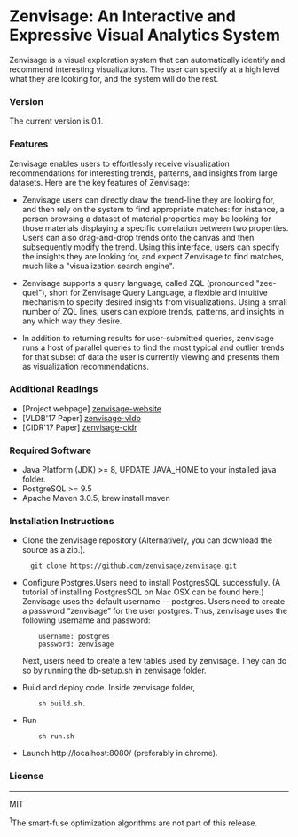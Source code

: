 # Zenvisage: An Interactive and Expressive Visual Analytics System 
Zenvisage is a visual exploration system that can automatically identify and recommend interesting visualizations. The user can specify at a high level what they are looking for, and the system will do the rest.

### Version
The current version is 0.1.

### Features
Zenvisage enables users to effortlessly receive visualization recommendations for interesting trends, patterns, and insights from large datasets. Here are the key features of Zenvisage:

* Zenvisage users can directly draw the trend-line they are looking for, and then rely on the system to find appropriate matches: for instance, a person browsing a dataset of material properties may be looking for those materials displaying a specific correlation between two properties. Users can also drag-and-drop trends onto the canvas and then subsequently modify the trend. Using this interface, users can specify the insights they are looking for, and expect Zenvisage to find matches, much like a "visualization search engine".

* Zenvisage supports a query language, called ZQL (pronounced "zee-quel"), short for Zenvisage Query Language, a flexible and intuitive mechanism to specify desired insights from visualizations. Using a small number of ZQL lines, users can explore trends, patterns, and insights in any which way they desire.

* In addition to returning results for user-submitted queries, zenvisage runs a host of parallel queries to find the most typical and outlier trends for that subset of data the user is currently viewing and presents them as visualization recommendations.

### Additional Readings
* [Project webpage] [zenvisage-website]
* [VLDB'17 Paper] [zenvisage-vldb]
* [CIDR'17 Paper] [zenvisage-cidr]


### Required Software
* Java Platform (JDK) >= 8, UPDATE JAVA_HOME to your installed java folder.
* PostgreSQL >= 9.5
* Apache Maven 3.0.5, brew install maven

### Installation Instructions
* Clone the zenvisage repository (Alternatively, you can download the source as a zip.). 

     
        git clone https://github.com/zenvisage/zenvisage.git
     


* Configure Postgres.Users need to install PostgresSQL successfully. (A tutorial of installing PostgresSQL on Mac OSX can be found here.) Zenvisage uses the default username -- postgres. Users need to create a password “zenvisage” for the user postgres. Thus, zenvisage uses the following username and password:     
        
          username: postgres
          password: zenvisage 
            
  Next, users need to create a few tables used by zenvisage. They can do so by running the db-setup.sh in zenvisage folder.

* Build and deploy code. Inside zenvisage folder,
    
        
          sh build.sh.   
        
* Run 
            
          sh run.sh
        
  
* Launch http://localhost:8080/ (preferably in chrome). 

### License
----
MIT

[//]: # (These are reference links used in the body of this note and get stripped out when the markdown processor does its job. There is no need to format nicely because it shouldn't be seen. Thanks SO - http://stackoverflow.com/questions/4823468/store-comments-in-markdown-syntax)

   [prof]: http://web.engr.illinois.edu/~adityagp/#
   [zenvisage-website]: http://zenvisage.github.io/
   [zenvisage-vldb]: http://data-people.cs.illinois.edu/papers/zenvisage-vldb.pdf
   [zenvisage-cidr]: http://data-people.cs.illinois.edu/papers/zenvisage-cidr.pdf
   [postgressite]: https://www.postgresql.org/
   [postgres-installation]: https://chartio.com/resources/tutorials/how-to-start-postgresql-server-on-mac-os-x/
   <sup>1</sup>The smart-fuse optimization algorithms are not part of this release.
